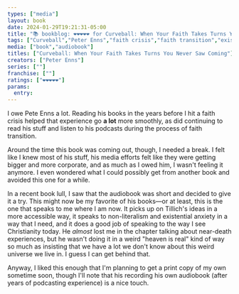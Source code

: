 ```yaml
---
types: ["media"]
layout: book
date: 2024-01-29T19:21:31-05:00
title: "📚 bookblog: ❤️❤️❤️❤️❤️ for Curveball: When Your Faith Takes Turns You Never Saw Coming, by Peter Enns"
tags: ["Curveball","Peter Enns","faith crisis","faith transition","existential","non-theism","Paul Tillich"]
media: ["book","audiobook"]
titles: ["Curveball: When Your Faith Takes Turns You Never Saw Coming"]
creators: ["Peter Enns"]
series: [""]
franchise: [""]
ratings: ["❤️❤️❤️❤️❤️"]
params:
  entry:
---
```


I owe Pete Enns a lot. Reading his books in the years before I hit a faith crisis helped that experience go **a lot** more smoothly, as did continuing to read his stuff and listen to his podcasts during the process of faith transition. 

Around the time this book was coming out, though, I needed a break. I felt like I knew most of his stuff, his media efforts felt like they were getting bigger and more corporate, and as much as I owed him, I wasn't feeling it anymore. I even wondered what I could possibly get from another book and avoided this one for a while.

In a recent book lull, I saw that the audiobook was short and decided to give it a try. This might now be my favorite of his books—or at least, this is the one that speaks to me where I am now. It picks up on Tillich's ideas in a more accessible way, it speaks to non-literalism and existential anxiety in a way that I need, and it does a good job of speaking to the way I see Christianity today. He *almost* lost me in the chapter talking about near-death experiences, but he wasn't doing it in a weird "heaven is real" kind of way so much as insisting that we have a lot we don't know about this weird universe we live in. I guess I can get behind that.

Anyway, I liked this enough that I'm planning to get a print copy of my own sometime soon, though I'll note that his recording his own audiobook (after years of podcasting experience) is a nice touch.
